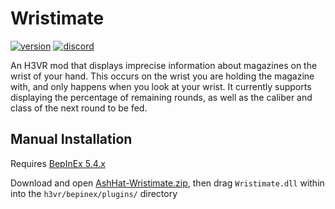 # Wristimate
[![version](https://img.shields.io/github/v/release/ash-hat/AlternativeHands?&label=version&style=flat-square)](https://github.com/ash-hat/AlternativeHands/releases/latest)
[![discord](https://img.shields.io/discord/777351065950879744?label=&logo=discord&logoColor=ffffff&color=7389D8&labelColor=6A7EC2&style=flat-square)](https://discord.gg/g8xeFyt42j)

An H3VR mod that displays imprecise information about magazines on the wrist of your hand. This occurs on the wrist you are holding the magazine
with, and only happens when you look at your wrist. It currently supports displaying the percentage of remaining rounds, as well as the caliber
and class of the next round to be fed.

## Manual Installation
Requires [BepInEx 5.4.x](https://github.com/BepInEx/BepInEx)

Download and open [AshHat-Wristimate.zip](https://github.com/ash-hat/Wristimate/releases/latest), then drag `Wristimate.dll` within into the `h3vr/bepinex/plugins/` directory
